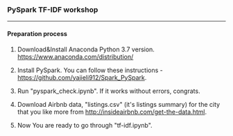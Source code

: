 ### PySpark TF-IDF workshop

-----

#### Preparation process
1. Download&Install Anaconda Python 3.7 version.
https://www.anaconda.com/distribution/

2. Install PySpark.
You can follow these instructions - https://github.com/yajieli912/Spark_PySpark.

3. Run "pyspark_check.ipynb". If it works without errors, congrats.

4. Download Airbnb data, "listings.csv" (it's listings summary) for the city that you like more from http://insideairbnb.com/get-the-data.html.

5. Now You are ready to go through "tf-idf.ipynb".
